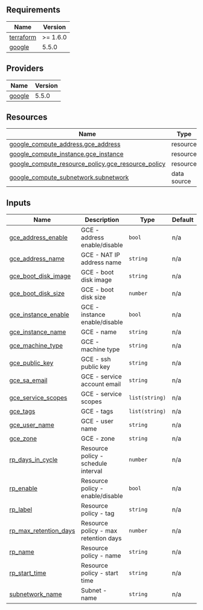 <!-- BEGIN_TF_DOCS -->
## Requirements

| Name | Version |
|------|---------|
| <a name="requirement_terraform"></a> [terraform](#requirement\_terraform) | >= 1.6.0 |
| <a name="requirement_google"></a> [google](#requirement\_google) | 5.5.0 |

## Providers

| Name | Version |
|------|---------|
| <a name="provider_google"></a> [google](#provider\_google) | 5.5.0 |

## Resources

| Name | Type |
|------|------|
| [google_compute_address.gce_address](https://registry.terraform.io/providers/hashicorp/google/5.5.0/docs/resources/compute_address) | resource |
| [google_compute_instance.gce_instance](https://registry.terraform.io/providers/hashicorp/google/5.5.0/docs/resources/compute_instance) | resource |
| [google_compute_resource_policy.gce_resource_policy](https://registry.terraform.io/providers/hashicorp/google/5.5.0/docs/resources/compute_resource_policy) | resource |
| [google_compute_subnetwork.subnetwork](https://registry.terraform.io/providers/hashicorp/google/5.5.0/docs/data-sources/compute_subnetwork) | data source |

## Inputs

| Name | Description | Type | Default | Required |
|------|-------------|------|---------|:--------:|
| <a name="input_gce_address_enable"></a> [gce\_address\_enable](#input\_gce\_address\_enable) | GCE - address enable/disable | `bool` | n/a | yes |
| <a name="input_gce_address_name"></a> [gce\_address\_name](#input\_gce\_address\_name) | GCE - NAT IP address name | `string` | n/a | yes |
| <a name="input_gce_boot_disk_image"></a> [gce\_boot\_disk\_image](#input\_gce\_boot\_disk\_image) | GCE - boot disk image | `string` | n/a | yes |
| <a name="input_gce_boot_disk_size"></a> [gce\_boot\_disk\_size](#input\_gce\_boot\_disk\_size) | GCE - boot disk size | `number` | n/a | yes |
| <a name="input_gce_instance_enable"></a> [gce\_instance\_enable](#input\_gce\_instance\_enable) | GCE - instance enable/disable | `bool` | n/a | yes |
| <a name="input_gce_instance_name"></a> [gce\_instance\_name](#input\_gce\_instance\_name) | GCE - name | `string` | n/a | yes |
| <a name="input_gce_machine_type"></a> [gce\_machine\_type](#input\_gce\_machine\_type) | GCE - machine type | `string` | n/a | yes |
| <a name="input_gce_public_key"></a> [gce\_public\_key](#input\_gce\_public\_key) | GCE - ssh public key | `string` | n/a | yes |
| <a name="input_gce_sa_email"></a> [gce\_sa\_email](#input\_gce\_sa\_email) | GCE - service account email | `string` | n/a | yes |
| <a name="input_gce_service_scopes"></a> [gce\_service\_scopes](#input\_gce\_service\_scopes) | GCE - service scopes | `list(string)` | n/a | yes |
| <a name="input_gce_tags"></a> [gce\_tags](#input\_gce\_tags) | GCE - tags | `list(string)` | n/a | yes |
| <a name="input_gce_user_name"></a> [gce\_user\_name](#input\_gce\_user\_name) | GCE - user name | `string` | n/a | yes |
| <a name="input_gce_zone"></a> [gce\_zone](#input\_gce\_zone) | GCE - zone | `string` | n/a | yes |
| <a name="input_rp_days_in_cycle"></a> [rp\_days\_in\_cycle](#input\_rp\_days\_in\_cycle) | Resource policy - schedule interval | `number` | n/a | yes |
| <a name="input_rp_enable"></a> [rp\_enable](#input\_rp\_enable) | Resource policy - enable/disable | `bool` | n/a | yes |
| <a name="input_rp_label"></a> [rp\_label](#input\_rp\_label) | Resource policy - tag | `string` | n/a | yes |
| <a name="input_rp_max_retention_days"></a> [rp\_max\_retention\_days](#input\_rp\_max\_retention\_days) | Resource policy - max retention days | `number` | n/a | yes |
| <a name="input_rp_name"></a> [rp\_name](#input\_rp\_name) | Resource policy - name | `string` | n/a | yes |
| <a name="input_rp_start_time"></a> [rp\_start\_time](#input\_rp\_start\_time) | Resource policy - start time | `string` | n/a | yes |
| <a name="input_subnetwork_name"></a> [subnetwork\_name](#input\_subnetwork\_name) | Subnet - name | `string` | n/a | yes |
<!-- END_TF_DOCS -->
